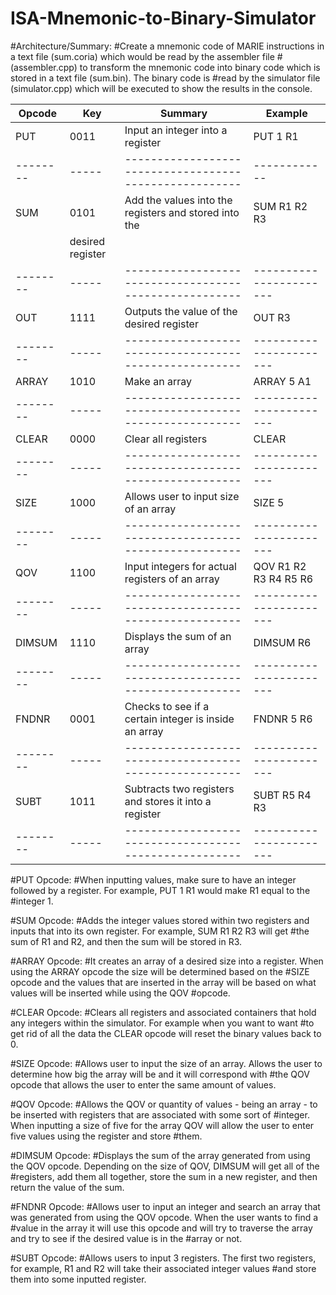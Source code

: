# ISA-Mnemonic-to-Binary-Simulator
#Architecture/Summary:
#Create a mnemonic code of MARIE instructions in a text file (sum.coria) which would be read by the assembler file #(assembler.cpp) to transform the mnemonic code into binary code which is stored in a text file (sum.bin). The binary code is #read by the simulator file (simulator.cpp) which will be executed to show the results in the console.



| Opcode | Key |                       Summary                        |       Example         |
|--------|-----|------------------------------------------------------|---------              |
|  PUT   |0011 |Input an integer into a register                      |PUT 1 R1               |
|--------|-----|------------------------------------------------------|------------           |
|  SUM   |0101 |Add the values into the registers and stored into the |SUM R1 R2 R3           |
|              |   desired register                                   |                       |
|--------|-----|------------------------------------------------------|-----------------------|
|  OUT   |1111 | Outputs the value of the desired register            |OUT R3                 |
|--------|-----|------------------------------------------------------|-----------------------|
| ARRAY  |1010 |Make an array                                         |ARRAY 5 A1             |
|--------|-----|------------------------------------------------------|-----------------------|
|CLEAR   |0000 |Clear all registers                                   |CLEAR                  |
|--------|-----|------------------------------------------------------|-----------------------|
|SIZE    |1000 |Allows user to input size of an array                 |SIZE 5                 |
|--------|-----|------------------------------------------------------|-----------------------|
|QOV     |1100 |Input integers for actual registers of an array       |QOV R1 R2 R3 R4 R5 R6  |
|--------|-----|------------------------------------------------------|-----------------------|
|DIMSUM  |1110 |Displays the sum of an array                          |DIMSUM R6              |
|--------|-----|------------------------------------------------------|-----------------------|
|FNDNR   |0001 |Checks to see if a certain integer is inside an array |FNDNR 5 R6             |
|--------|-----|------------------------------------------------------|-----------------------|
|SUBT    |1011 |Subtracts two registers and stores it into a register |SUBT R5 R4 R3          |
|--------|-----|------------------------------------------------------|-----------------------|




#PUT Opcode: 
#When inputting values, make sure to have an integer followed by a register. For example, PUT 1 R1 would make R1 equal to the #integer 1.

#SUM Opcode:
#Adds the integer values stored within two registers and inputs that into its own register. For example, SUM R1 R2 R3 will get #the sum of R1 and R2, and then the sum will be stored in R3.

#ARRAY Opcode:
#It creates an array of a desired size into a register. When using the ARRAY opcode the size will be determined based on the #SIZE opcode and the values that are inserted in the array will be based on what values will be inserted while using the QOV #opcode.

#CLEAR Opcode:
#Clears all registers and associated containers that hold any integers within the simulator. For example when you want to want #to get rid of all the data the CLEAR opcode will reset the binary values back to 0. 

#SIZE Opcode:
#Allows user to input the size of an array. Allows the user to determine how big the array will be and it will correspond with #the QOV opcode that allows the user to enter the same amount of values.

#QOV Opcode:
#Allows the QOV or quantity of values - being an array - to be inserted with registers that are associated with some sort of #integer. When inputting a size of five for the array QOV will allow the user to enter five values using the register and store #them.  

#DIMSUM Opcode:
#Displays the sum of the array generated from using the QOV opcode. Depending on the size of QOV, DIMSUM will get all of the #registers, add them all together, store the sum in a new register, and then return the value of the sum.

#FNDNR Opcode:
#Allows user to input an integer and search an array that was generated from using the QOV opcode. When the user wants to find a #value in the array it will use this opcode and will try to traverse the array and try to see if the desired value is in the #array or not. 

#SUBT Opcode:
#Allows users to input 3 registers. The first two registers, for example, R1 and R2 will take their associated integer values #and store them into some inputted register.



  
